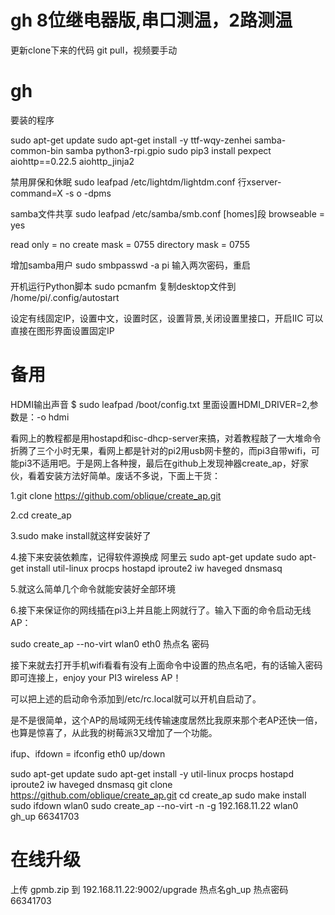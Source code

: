 ﻿# gh 8位继电器版,串口测温，2路测温
更新clone下来的代码 git pull，视频要手动

# gh
要装的程序

sudo apt-get update
sudo apt-get install -y ttf-wqy-zenhei samba-common-bin samba python3-rpi.gpio
sudo pip3 install pexpect aiohttp==0.22.5 aiohttp_jinja2

禁用屏保和休眠
sudo leafpad /etc/lightdm/lightdm.conf 行xserver-command=X -s o -dpms

samba文件共享
sudo leafpad /etc/samba/smb.conf  [homes]段
browseable = yes

read only = no
create mask = 0755
directory mask = 0755

增加samba用户
sudo smbpasswd -a pi 输入两次密码，重启

开机运行Python脚本
sudo pcmanfm 复制desktop文件到 /home/pi/.config/autostart

设定有线固定IP，设置中文，设置时区，设置背景,关闭设置里接口，开启IIC
可以直接在图形界面设置固定IP

# 备用
HDMI输出声音
$ sudo leafpad /boot/config.txt 里面设置HDMI_DRIVER=2,参数是：-o hdmi


看网上的教程都是用hostapd和isc-dhcp-server来搞，对着教程敲了一大堆命令折腾了三个小时无果，看网上都是针对的pi2用usb网卡整的，而pi3自带wifi，可能pi3不适用吧。于是网上各种搜，最后在github上发现神器create_ap，好家伙，看着安装方法好简单。废话不多说，下面上干货：

1.git clone https://github.com/oblique/create_ap.git

2.cd create_ap

3.sudo make install就这样安装好了

4.接下来安装依赖库，记得软件源换成 阿里云
sudo apt-get update
sudo apt-get install util-linux procps hostapd iproute2 iw haveged dnsmasq

5.就这么简单几个命令就能安装好全部环境

6.接下来保证你的网线插在pi3上并且能上网就行了。输入下面的命令启动无线AP：

sudo create_ap --no-virt wlan0 eth0 热点名 密码

接下来就去打开手机wifi看看有没有上面命令中设置的热点名吧，有的话输入密码即可连接上，enjoy your PI3 wireless AP！

可以把上述的启动命令添加到/etc/rc.local就可以开机自启动了。

是不是很简单，这个AP的局域网无线传输速度居然比我原来那个老AP还快一倍，也算是惊喜了，从此我的树莓派3又增加了一个功能。

ifup、ifdown = ifconfig eth0  up/down

sudo apt-get update
sudo apt-get install -y util-linux procps hostapd iproute2 iw haveged dnsmasq
git clone https://github.com/oblique/create_ap.git
cd create_ap
sudo make install
sudo ifdown wlan0
sudo create_ap --no-virt -n -g 192.168.11.22 wlan0 gh_up 66341703

# 在线升级
上传 gpmb.zip 到 192.168.11.22:9002/upgrade 
热点名gh_up 热点密码66341703
